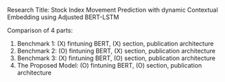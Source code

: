 Research Title: Stock Index Movement Prediction with dynamic Contextual Embedding using Adjusted BERT-LSTM

Comparison of 4 parts:
1. Benchmark 1:        (X) fintuning BERT, (X) section, publication architecture
2. Benchmark 2:        (O) fintuning BERT, (X) section, publication architecture
3. Benchmark 3:        (X) fintuning BERT, (O) section, publication architecture
4. The Proposed Model: (O) fintuning BERT, (O) section, publication architecture

